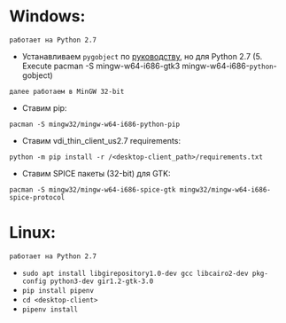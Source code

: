# **Windows:** 

`работает на Python 2.7`

- Устанавливаем `pygobject` по [руководству](https://pygobject.readthedocs.io/en/latest/getting_started.html#windows-logo-windows),
но для Python 2.7 (5. Execute pacman -S mingw-w64-i686-gtk3 mingw-w64-i686-`python`-gobject)

`далее работаем в MinGW 32-bit`

- Ставим pip:

```
pacman -S mingw32/mingw-w64-i686-python-pip
```

- Ставим vdi_thin_client_us2.7 requirements:

``` python -m pip install -r /<desktop-client_path>/requirements.txt ```

- Ставим SPICE пакеты (32-bit) для GTK:

``` pacman -S mingw32/mingw-w64-i686-spice-gtk mingw32/mingw-w64-i686-spice-protocol ``` 

# **Linux:**

`работает на Python 2.7`

- ```sudo apt install libgirepository1.0-dev gcc libcairo2-dev pkg-config python3-dev gir1.2-gtk-3.0```
- ```pip install pipenv```
- ```cd <desktop-client>```
- ```pipenv install```

